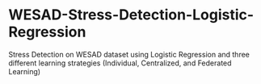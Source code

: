 # WESAD-Stress-Detection-Logistic-Regression
Stress Detection on WESAD dataset using Logistic Regression and three different learning strategies (Individual, Centralized, and Federated Learning)
